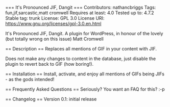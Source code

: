 === It\'s Pronounced JIF, Dangit ===
Contributors: nathancbriggs
Tags: fun,jif,sarcastic,matt cromwell
Requires at least: 4.0
Tested up to: 4.7.2
Stable tag: trunk
License: GPL 3.0
License URI: https://www.gnu.org/licenses/gpl-3.0.en.html

It\'s Pronounced JIF, Dangit. A plugin for WordPress, in honour of the lovely (but totally wrong on this issue) Matt Cromwell

== Description ==
Replaces all mentions of GIF in your content with JIF.

Does not make any changes to content in the database, just disable the plugin to revert back to GIF (how boring!).

== Installation ==
Install, activate, and enjoy all mentions of GIFs being JIFs - as the gods intended!

== Frequently Asked Questions ==
Seriously? You want an FAQ for this? :-p

== Changelog ==
Version 0.1: initial release